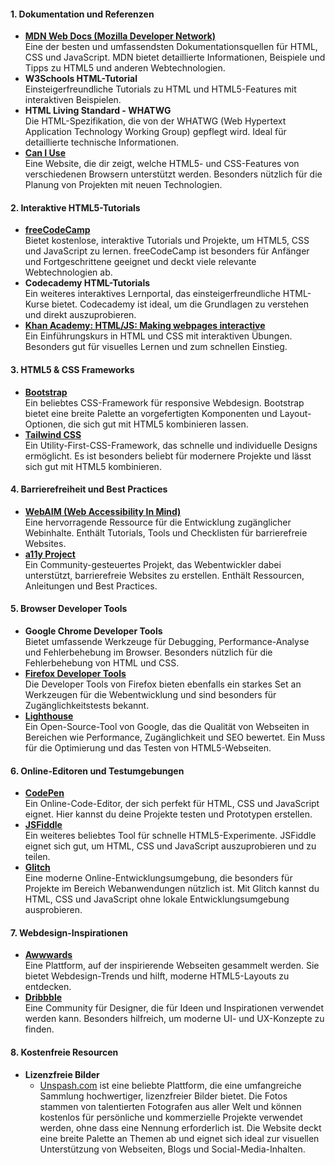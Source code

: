 #### 1. **Dokumentation und Referenzen**

- **[MDN Web Docs (Mozilla Developer Network)](https://developer.mozilla.org/de/)**  
    Eine der besten und umfassendsten Dokumentationsquellen für HTML, CSS und JavaScript. MDN bietet detaillierte Informationen, Beispiele und Tipps zu HTML5 und anderen Webtechnologien.
- **W3Schools HTML-Tutorial**  
    Einsteigerfreundliche Tutorials zu HTML und HTML5-Features mit interaktiven Beispielen.
- **HTML Living Standard - WHATWG**  
    Die HTML-Spezifikation, die von der WHATWG (Web Hypertext Application Technology Working Group) gepflegt wird. Ideal für detaillierte technische Informationen.
- **[Can I Use](https://caniuse.com/)**  
    Eine Website, die dir zeigt, welche HTML5- und CSS-Features von verschiedenen Browsern unterstützt werden. Besonders nützlich für die Planung von Projekten mit neuen Technologien.

#### 2. **Interaktive HTML5-Tutorials**

- **[freeCodeCamp](https://www.freecodecamp.org/)**  
    Bietet kostenlose, interaktive Tutorials und Projekte, um HTML5, CSS und JavaScript zu lernen. freeCodeCamp ist besonders für Anfänger und Fortgeschrittene geeignet und deckt viele relevante Webtechnologien ab.
- **Codecademy HTML-Tutorials**  
    Ein weiteres interaktives Lernportal, das einsteigerfreundliche HTML-Kurse bietet. Codecademy ist ideal, um die Grundlagen zu verstehen und direkt auszuprobieren.
- **[Khan Academy: HTML/JS: Making webpages interactive](https://www.khanacademy.org/computing/computer-programming/html-css)**  
    Ein Einführungskurs in HTML und CSS mit interaktiven Übungen. Besonders gut für visuelles Lernen und zum schnellen Einstieg.

#### 3. **HTML5 & CSS Frameworks**

- **[Bootstrap](https://getbootstrap.com/)**  
    Ein beliebtes CSS-Framework für responsive Webdesign. Bootstrap bietet eine breite Palette an vorgefertigten Komponenten und Layout-Optionen, die sich gut mit HTML5 kombinieren lassen.
- **[Tailwind CSS](https://tailwindcss.com/)**  
    Ein Utility-First-CSS-Framework, das schnelle und individuelle Designs ermöglicht. Es ist besonders beliebt für modernere Projekte und lässt sich gut mit HTML5 kombinieren.

#### 4. **Barrierefreiheit und Best Practices**

- **[WebAIM (Web Accessibility In Mind)](https://webaim.org/)**  
    Eine hervorragende Ressource für die Entwicklung zugänglicher Webinhalte. Enthält Tutorials, Tools und Checklisten für barrierefreie Websites.
- **[a11y Project](https://www.a11yproject.com/)**  
    Ein Community-gesteuertes Projekt, das Webentwickler dabei unterstützt, barrierefreie Websites zu erstellen. Enthält Ressourcen, Anleitungen und Best Practices.

#### 5. **Browser Developer Tools**

- **Google Chrome Developer Tools**  
    Bietet umfassende Werkzeuge für Debugging, Performance-Analyse und Fehlerbehebung im Browser. Besonders nützlich für die Fehlerbehebung von HTML und CSS.
- **[Firefox Developer Tools](https://firefox-source-docs.mozilla.org/devtools-user/)**  
    Die Developer Tools von Firefox bieten ebenfalls ein starkes Set an Werkzeugen für die Webentwicklung und sind besonders für Zugänglichkeitstests bekannt.
- **[Lighthouse](https://developer.chrome.com/docs/lighthouse/overview)**  
    Ein Open-Source-Tool von Google, das die Qualität von Webseiten in Bereichen wie Performance, Zugänglichkeit und SEO bewertet. Ein Muss für die Optimierung und das Testen von HTML5-Webseiten.

#### 6. **Online-Editoren und Testumgebungen**

- **[CodePen](https://codepen.io/)**  
    Ein Online-Code-Editor, der sich perfekt für HTML, CSS und JavaScript eignet. Hier kannst du deine Projekte testen und Prototypen erstellen.
- **[JSFiddle](https://jsfiddle.net/)**  
    Ein weiteres beliebtes Tool für schnelle HTML5-Experimente. JSFiddle eignet sich gut, um HTML, CSS und JavaScript auszuprobieren und zu teilen.
- **[Glitch](https://glitch.com/)**  
    Eine moderne Online-Entwicklungsumgebung, die besonders für Projekte im Bereich Webanwendungen nützlich ist. Mit Glitch kannst du HTML, CSS und JavaScript ohne lokale Entwicklungsumgebung ausprobieren.

#### 7. **Webdesign-Inspirationen**

- **[Awwwards](https://www.awwwards.com/)**  
    Eine Plattform, auf der inspirierende Webseiten gesammelt werden. Sie bietet Webdesign-Trends und hilft, moderne HTML5-Layouts zu entdecken.
- **[Dribbble](https://dribbble.com/)**  
    Eine Community für Designer, die für Ideen und Inspirationen verwendet werden kann. Besonders hilfreich, um moderne UI- und UX-Konzepte zu finden.

#### 8. **Kostenfreie Resourcen**

- **Lizenzfreie Bilder**
	- [Unspash.com](https://unsplash.com/s/photos/fasion) ist eine beliebte Plattform, die eine umfangreiche Sammlung hochwertiger, lizenzfreier Bilder bietet. Die Fotos stammen von talentierten Fotografen aus aller Welt und können kostenlos für persönliche und kommerzielle Projekte verwendet werden, ohne dass eine Nennung erforderlich ist. Die Website deckt eine breite Palette an Themen ab und eignet sich ideal zur visuellen Unterstützung von Webseiten, Blogs und Social-Media-Inhalten.
    
